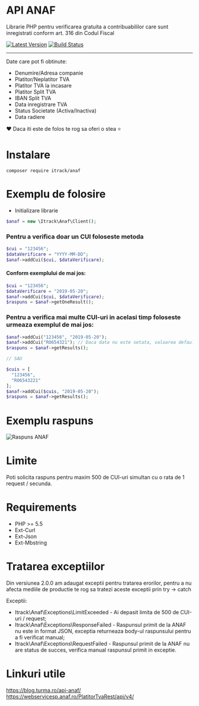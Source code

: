 # API ANAF
Librarie PHP pentru verificarea gratuita a contribuabililor care sunt inregistrati conform art. 316 din Codul Fiscal

[![Latest Version](http://img.shields.io/packagist/v/itrack/anaf.svg)](https://packagist.org/packages/itrack/anaf)
[![Build Status](https://travis-ci.com/itrack/anaf.svg?branch=master)](https://travis-ci.com/itrack/anaf)

-----

Date care pot fi obtinute:
  - Denumire/Adresa companie
  - Platitor/Neplatitor TVA
  - Platitor TVA la incasare
  - Platitor Split TVA
  - IBAN Split TVA
  - Data inregistrare TVA
  - Status Societate (Activa/Inactiva)
  - Data radiere
  
:heart: Daca iti este de folos te rog sa oferi o stea :star:
  
# Instalare

```shell
composer require itrack/anaf
```

# Exemplu de folosire

- Initializare librarie

```php
$anaf = new \Itrack\Anaf\Client(); 
```

### Pentru a verifica doar un CUI foloseste metoda 

```php
$cui = "123456";
$dataVerificare = "YYYY-MM-DD";
$anaf->addCui($cui, $dataVerificare);
```


#### Conform exemplului de mai jos:

```php
$cui = "123456";
$dataVerificare = "2019-05-20";
$anaf->addCui($cui, $dataVerificare);
$raspuns = $anaf->getOneResult();
```

### Pentru a verifica mai multe CUI-uri in acelasi timp foloseste urmeaza exemplul de mai jos:

```php
$anaf->addCui("123456", "2019-05-20");
$anaf->addCui("RO654321"); // Daca data nu este setata, valoarea default va fi data de azi
$raspuns = $anaf->getResults();

// SAU

$cuis = [
  "123456",
  "RO6543221"
];
$anaf->addCui($cuis, "2019-05-20");
$raspuns = $anaf->getResults();
```

# Exemplu raspuns
![Raspuns ANAF](https://github.com/itrack/anaf/blob/master/response.PNG?raw=true)


# Limite
Poti solicita raspuns pentru maxim 500 de CUI-uri simultan cu o rata de 1 request / secunda. 

# Requirements
* PHP >= 5.5
* Ext-Curl
* Ext-Json
* Ext-Mbstring

# Tratarea exceptiilor
Din versiunea 2.0.0 am adaugat exceptii pentru tratarea erorilor, pentru a nu afecta mediile de productie te rog sa tratezi aceste exceptii prin try -> catch

Exceptii:

* Itrack\Anaf\Exceptions\LimitExceeded - Ai depasit limita de 500 de CUI-uri / request;
* Itrack\Anaf\Exceptions\ResponseFailed - Raspunsul primit de la ANAF nu este in format JSON, exceptia returneaza body-ul raspunsului pentru a fi verificat manual;
* Itrack\Anaf\Exceptions\RequestFailed - Raspunsul primit de la ANAF nu are status de succes, verifica manual raspunsul primit in exceptie.

# Linkuri utile
https://blog.turma.ro/api-anaf/ <br>
https://webservicesp.anaf.ro/PlatitorTvaRest/api/v4/
